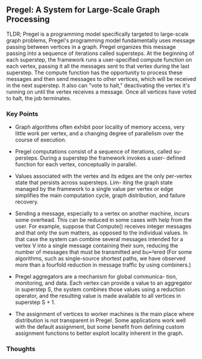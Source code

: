 
## Pregel: A System for Large-Scale Graph Processing 

TLDR; Pregel is a programming model specifically targeted to large-scale graph problems, Pregel's programming model fundamentally uses message passing between vertices in a graph. 
Pregel organizes this message passing into a sequence of iterations called supersteps. At the beginning of each superstep, the framework runs a user-specified compute function on 
each vertex, passing it all the messages sent to that vertex during the last superstep. The compute function has the opportunity to process these messages and then send messages 
to other vertices, which will be received in the next superstep. It also can "vote to halt," deactivating the vertex it's running on until the vertex receives a message. 
Once all vertices have voted to halt, the job terminates.

### Key Points 
- Graph algorithms often exhibit poor locality of memory access, very little work per vertex, and a changing degree of parallelism over the course of execution.
- Pregel computations consist of a sequence of iterations, called su- persteps. During a superstep the framework invokes a user- defined function for each vertex, conceptually in parallel.
- Values associated with the vertex and its edges are the only per-vertex state that persists across supersteps. Lim- iting the graph state managed by the framework to a single value per 
  vertex or edge simplifies the main computation cycle, graph distribution, and failure recovery.

- Sending a message, especially to a vertex on another machine, incurs some overhead. This can be reduced in some cases with help from the user. For example, suppose that Compute() receives 
  integer messages and that only the sum matters, as opposed to the individual values. In that case the system can combine several messages intended for a vertex V into a single message 
  containing their sum, reducing the number of messages that must be transmitted and bu↵ered 
  (For some algorithms, such as single-source shortest paths, we have observed more than a fourfold reduction in message traffic by using combiners.)

- Pregel aggregators are a mechanism for global communica- tion, monitoring, and data. Each vertex can provide a value to an aggregator in superstep S, the system combines those values 
  using a reduction operator, and the resulting value is made available to all vertices in superstep S + 1.
  
- The assignment of vertices to worker machines is the main place where distribution is not transparent in Pregel. Some applications work well with the default assignment, but some benefit 
  from defining custom assignment functions to better exploit locality inherent in the graph. 


### Thoughts
